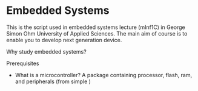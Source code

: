 # Embedded Systems

This is the script used in embedded systems lecture (mInf1C) in George Simon Ohm University of Applied Sciences. The main aim of course is to enable you to develop next generation device.

Why study embedded systems?

Prerequisites
* What is a microcontroller? A package containing processor, flash, ram, and peripherals (from simple )

```{tableofcontents}
```


